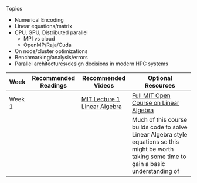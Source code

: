 Topics

* Numerical Encoding
* Linear equations/matrix
* CPU, GPU, Distributed parallel
  * MPI vs cloud 
  * OpenMP/Raja/Cuda
* On node/cluster optimizations
* Benchmarking/analysis/errors
* Parallel architectures/design decisions in modern HPC systems






| Week    | Recommended Readings                                  | Recommended Videos                          | Optional Resources|
|---------|-------------------------------------------------------|---------------------------------------------|-------------------|
| Week 1  |                   | [MIT Lecture 1 Linear Algebra](https://www.youtube.com/watch?v=ZK3O402wf1c) | [Full MIT Open Course on Linear Algebra](https://ocw.mit.edu/courses/mathematics/18-06-linear-algebra-spring-2010/) |
|         |  | |Much of this course builds code to solve Linear Algebra style equations so this might be worth taking some time to gain a basic understanding of |
